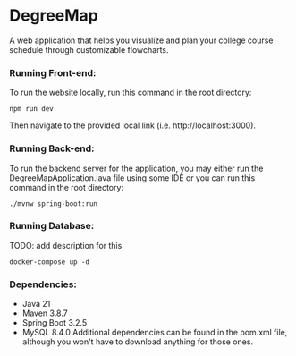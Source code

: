 # DegreeMap
A web application that helps you visualize and plan your college course schedule through customizable flowcharts.

### Running Front-end:
To run the website locally, run this command in the root directory: 
```
npm run dev
```
Then navigate to the provided local link (i.e. http://localhost:3000).

### Running Back-end:
To run the backend server for the application, you may either run the DegreeMapApplication.java file using some IDE or you can run this command in the root directory:
```
./mvnw spring-boot:run
```

### Running Database:
TODO: add description for this
```
docker-compose up -d
```

### Dependencies:
- Java 21
- Maven 3.8.7
- Spring Boot 3.2.5
- MySQL 8.4.0
Additional dependencies can be found in the pom.xml file, although you won't have to download anything for those ones.